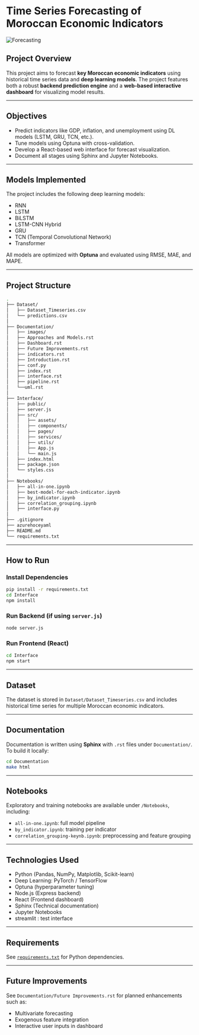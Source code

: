 # Time Series Forecasting of Moroccan Economic Indicators

![Forecasting](Documentation/images/image11.jpg)

## Project Overview

This project aims to forecast **key Moroccan economic indicators** using historical time series data and **deep learning models**. The project features both a robust **backend prediction engine** and a **web-based interactive dashboard** for visualizing model results.

---

## Objectives

- Predict indicators like GDP, inflation, and unemployment using DL models (LSTM, GRU, TCN, etc.).
- Tune models using Optuna with cross-validation.
- Develop a React-based web interface for forecast visualization.
- Document all stages using Sphinx and Jupyter Notebooks.

---

## Models Implemented

The project includes the following deep learning models:

- RNN
- LSTM
- BiLSTM
- LSTM-CNN Hybrid
- GRU
- TCN (Temporal Convolutional Network)
- Transformer

All models are optimized with **Optuna** and evaluated using RMSE, MAE, and MAPE.

---

## Project Structure

```bash
.
├── Dataset/
│   ├── Dataset_Timeseries.csv
│   └── predictions.csv
│
├── Documentation/                 
│   ├── images/
│   ├── Approaches and Models.rst
│   ├── Dashboard.rst
│   ├── Future Improvements.rst
│   ├── indicators.rst
│   ├── Introduction.rst
│   ├── conf.py
│   ├── index.rst
│   ├── interface.rst
│   ├── pipeline.rst
│   └──uml.rst
│
├── Interface/                    
│   ├── public/
│   ├── server.js                  
│   ├── src/
│   │   ├── assets/
│   │   ├── components/
│   │   ├── pages/
│   │   ├── services/
│   │   ├── utils/
│   │   ├── App.js
│   │   └── main.js
│   ├── index.html
│   ├── package.json
│   └── styles.css
│
├── Notebooks/
│   ├── all-in-one.ipynb
│   ├── best-model-for-each-indicator.ipynb
│   ├── by_indicator.ipynb
│   ├── correlation_grouping.ipynb
│   ├── interface.py
│
├── .gitignore
├── azurehoceyaml
├── README.md
└── requirements.txt
```

---

## How to Run

### Install Dependencies

```bash
pip install -r requirements.txt
cd Interface
npm install
```

### Run Backend (if using `server.js`)

```bash
node server.js
```

### Run Frontend (React)

```bash
cd Interface
npm start
```

---

## Dataset

The dataset is stored in `Dataset/Dataset_Timeseries.csv` and includes historical time series for multiple Moroccan economic indicators.

---

## Documentation

Documentation is written using **Sphinx** with `.rst` files under `Documentation/`. To build it locally:

```bash
cd Documentation
make html
```

---

## Notebooks

Exploratory and training notebooks are available under `/Notebooks`, including:

- `all-in-one.ipynb`: full model pipeline
- `by_indicator.ipynb`: training per indicator
- `correlation_grouping-keynb.ipynb`: preprocessing and feature grouping

---

## Technologies Used

- Python (Pandas, NumPy, Matplotlib, Scikit-learn)
- Deep Learning: PyTorch / TensorFlow
- Optuna (hyperparameter tuning)
- Node.js (Express backend)
- React (Frontend dashboard)
- Sphinx (Technical documentation)
- Jupyter Notebooks
- streamlit : test interface

---

## Requirements

See [`requirements.txt`](./requirements.txt) for Python dependencies.

---

## Future Improvements

See `Documentation/Future Improvements.rst` for planned enhancements such as:

- Multivariate forecasting
- Exogenous feature integration
- Interactive user inputs in dashboard


